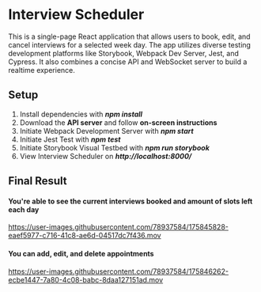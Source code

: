 # Interview Scheduler
This is a single-page React application that allows users to book, edit, and cancel interviews for a selected week day.
The app utilizes diverse testing development platforms like Storybook, Webpack Dev Server, Jest, and Cypress. It also combines a concise API and WebSocket server to build a realtime experience.

## Setup

1. Install dependencies with **_npm install_**
2. Download the **API server** and follow **on-screen instructions**
3. Initiate Webpack Development Server with **_npm start_**
4. Initiate Jest Test with **_npm test_**
5. Initiate Storybook Visual Testbed with **_npm run storybook_**
6. View Interview Scheduler on **_http://localhost:8000/_**

## Final Result

#### You're able to see the current interviews booked and amount of slots left each day
https://user-images.githubusercontent.com/78937584/175845828-eaef5977-c716-41c8-ae6d-04517dc7f436.mov

#### You can add, edit, and delete appointments
https://user-images.githubusercontent.com/78937584/175846262-ecbe1447-7a80-4c08-babc-8daa127151ad.mov
